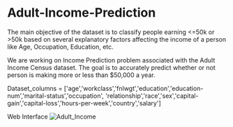 # Adult-Income-Prediction
The main objective of the dataset is to classify people earning &lt;=50k or >50k based on several explanatory factors affecting the income of a person like Age, Occupation, Education, etc.

We are working on Income Prediction problem associated with the Adult Income Census dataset. 
The goal is to accurately predict whether or not person is making more or less than $50,000 a year.

Dataset_columns = ['age','workclass','fnlwgt','education','education-num','marital-status','occupation',
'relationship','race','sex','capital-gain','capital-loss','hours-per-week','country','salary']


Web Interface ![Adult_Income](url)